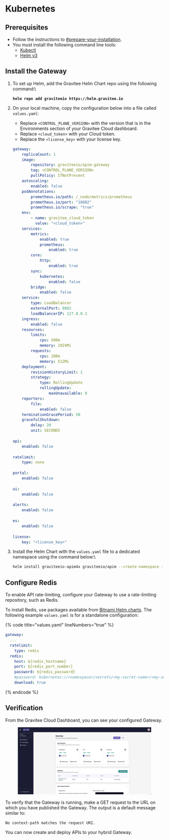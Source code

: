 # Kubernetes

## Prerequisites

* Follow the instructions to [#prepare-your-installation](../#prepare-your-installation "mention").
* You must install the following command line tools:
  * [Kubectl](https://kubernetes.io/docs/tasks/tools/#kubectl)
  * [Helm v3](https://helm.sh/docs/intro/install/)

## Install the Gateway

1.  To set up Helm, add the Gravitee Helm Chart repo using the following command:\


    <pre class="language-bash"><code class="lang-bash"><strong>helm repo add graviteeio https://helm.gravitee.io
    </strong></code></pre>


2.  On your local machine, copy the configuration below into a file called `values.yaml`:

    * Replace `<CONTROL_PLANE_VERSION>` with the version that is in the Environments section of your Gravitee Cloud dashboard.&#x20;
    * Replace `<cloud_token>` with your Cloud token.
    * Replace the `<license_key>` with your license key.



    ```yaml
    gateway:
        replicaCount: 1
        image:
            repository: graviteeio/apim-gateway
            tag: <CONTROL_PLANE_VERSION>
            pullPolicy: IfNotPresent
        autoscaling:
            enabled: false
        podAnnotations:
            prometheus.io/path: /_node/metrics/prometheus
            prometheus.io/port: "18082"
            prometheus.io/scrape: "true"
        env:
            - name: gravitee_cloud_token
              value: "<cloud_token>"
        services:
            metrics:
                enabled: true
                prometheus:
                    enabled: true
            core:
                http:
                    enabled: true
            sync:
                kubernetes:
                    enabled: false
            bridge:
                enabled: false
        service:
            type: LoadBalancer
            externalPort: 8082
            loadBalancerIP: 127.0.0.1
        ingress:
            enabled: false
        resources:
            limits:
                cpu: 500m
                memory: 1024Mi
            requests:
                cpu: 200m
                memory: 512Mi
        deployment:
            revisionHistoryLimit: 1
            strategy:
                type: RollingUpdate
                rollingUpdate:
                    maxUnavailable: 0
        reporters:
            file:
                enabled: false
        terminationGracePeriod: 50
        gracefulShutdown:
            delay: 20
            unit: SECONDS

    api:
        enabled: false

    ratelimit:
        type: none

    portal:
        enabled: false

    ui:
        enabled: false

    alerts:
        enabled: false

    es:
        enabled: false

    license:
        key: "<license_key>"
    ```


3.  Install the Helm Chart with the `values.yaml` file to a dedicated namespace using the  command below:\


    ```bash
    helm install graviteeio-apim4x graviteeio/apim --create-namespace --namespace gravitee-apim -f ./values.yaml
    ```

## Configure Redis

To enable API rate-limiting, configure your Gateway to use a rate-limiting repository, such as Redis.

To install Redis, use packages available from [Bitnami Helm charts](https://artifacthub.io/packages/helm/bitnami/redis).  The following example `values.yaml` is for a standalone configuration:

{% code title="values.yaml" lineNumbers="true" %}
```yaml
gateway:
  ...
  ratelimit:
    type: redis
  redis:
    host: ${redis_hostname}
    port: ${redis_port_number}
    password: ${redis_password}
    #password: kubernetes://<namespace>/secrets/<my-secret-name>/<my-secret-key>
    download: true
```
{% endcode %}

## Verification

From the Gravitee Cloud Dashboard, you can see your configured Gateway.

<figure><img src="../../../.gitbook/assets/image (6).png" alt=""><figcaption></figcaption></figure>

To verify that the Gateway is running, make a GET request to the URL on which you have published the Gateway. The output is a default message similar to:

```
No context-path matches the request URI.
```

You can now create and deploy APIs to your hybrid Gateway.
